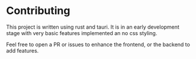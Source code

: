 # Contributing

This project is written using rust and tauri. It is in an early development
stage with very basic features implemented an no css styling.

Feel free to open a PR or issues to enhance the frontend, or the backend to
add features.
